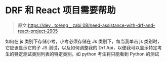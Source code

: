 # DRF 和 React 项目需要帮助

> 原文:[https://dev . to/eng _ zabi 08/need-assistance-with-drf-and-react-project-2905](https://dev.to/eng_zabi08/need-assistance-with-drf-and-react-project--2905)

如何在 js 类别下存储小考，小考必须存储在 Js 类别下，每当我单击 js 类别时，它应该显示它的子 JS 测试，以及如何调整我的 Drf Api，以便我可以显示特定考生的特定测试类别列表的特定类别，如 python 考生将只能看到 Python 的测试